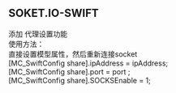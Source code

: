 ## SOKET.IO-SWIFT
添加 代理设置功能  
使用方法：  
直接设置模型属性，然后重新连接socket  
[MC_SwiftConfig share].ipAddress = ipAddress;  
[MC_SwiftConfig share].port = port ;  
[MC_SwiftConfig share].SOCKSEnable = 1;  
